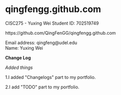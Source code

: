 # qingfengg.github.com
  CISC275 - Yuxing Wei
  Student ID: 702519749
<p>
  https://github.com/QingFenGG/qingfengg.github.com
</p>
<p>
  Email address: qingfeng@udel.edu<br>
  Name: Yuxing Wei
</p>

<p><strong>Change Log</strong>
</p>

<hl><i>Added things</i></hl>
<p>1.I added "Changelogs" part to my portfolio.</p>
<p>2.I add "TODO" part to my portfolio.</p>

